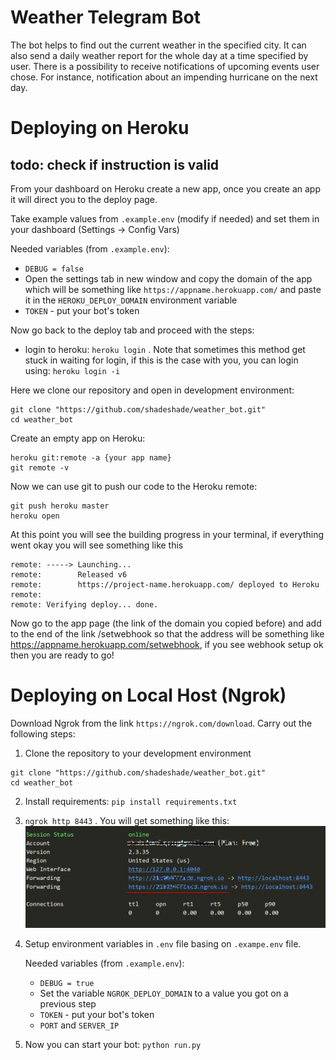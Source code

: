 # Weather Telegram Bot

 The bot helps to find out the current weather in the specified city.
 It can also send a daily weather report for the whole day
 at a time specified by user. 
 There is a possibility to receive notifications of upcoming events 
 user chose.
 For instance, notification about an impending hurricane
 on the next day.

# Deploying on Heroku

## todo: check if instruction is valid
From your dashboard on Heroku create a new app, once you create
 an app it will direct you to the deploy page.
 
Take example values from `.example.env` (modify if needed) 
and set them in your dashboard (Settings -> Config Vars)

Needed variables (from `.example.env`):
- `DEBUG = false`
- Open the settings tab in new window and copy the domain of the app which will be 
 something like `https://appname.herokuapp.com/` and paste it in 
 the `HEROKU_DEPLOY_DOMAIN` environment variable
- `TOKEN` - put your bot's token
 
Now go back to the deploy tab and proceed with the steps:
* login to heroku: `heroku login` . Note that sometimes this method get stuck in waiting for login,
 if this is the case with you, you can login using: `heroku login -i`

Here we clone our repository and open
in development environment:
```
git clone "https://github.com/shadeshade/weather_bot.git"
cd weather_bot
```
Create an empty app on Heroku:
```
heroku git:remote -a {your app name}
git remote -v
```

Now we can use git to push our code to the Heroku remote:
```
git push heroku master
heroku open
```

At this point you will see the building progress in your terminal, 
if everything went okay you will see something like this
```
remote: -----> Launching...
remote:        Released v6
remote:        https://project-name.herokuapp.com/ deployed to Heroku
remote:
remote: Verifying deploy... done.
```
Now go to the app page (the link of the domain you copied before) and add 
to the end of the link /setwebhook so that the address will be something 
like https://appname.herokuapp.com/setwebhook, if you see webhook setup 
ok then you are ready to go!

# Deploying on Local Host (Ngrok)
 
Download Ngrok from the link `https://ngrok.com/download`.
Carry out the following steps:

1. Clone the repository to your development environment
```
git clone "https://github.com/shadeshade/weather_bot.git"
cd weather_bot
```

2. Install requirements: `pip install requirements.txt`

3. `ngrok http 8443` . You will get something like this:
![Image](weather_app/static/NgrokCapture.PNG)

4. Setup environment variables in `.env` file basing on `.exampe.env` file.

    Needed variables (from `.example.env`):
    - `DEBUG = true`
    - Set the variable `NGROK_DEPLOY_DOMAIN` to a value you 
    got on a previous step
    - `TOKEN` - put your bot's token
    - `PORT` and `SERVER_IP`

5. Now you can start your bot: `python run.py` 
